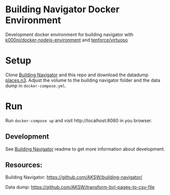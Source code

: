 # Building Navigator Docker Environment

Development docker environment for building navigator with [k000ni/docker-nodejs-environment](https://hub.docker.com/r/k00ni/docker-nodejs-environment/) and [tenforce/virtuoso](https://hub.docker.com/r/tenforce/virtuoso/)

# Setup

Clone [Building Navigator](https://github.com/AKSW/building-navigator/) and this repo and download the datadump [places.n3](https://github.com/AKSW/transform-bvl-pages-to-csv-file). Adjust the volume to the building navigator folder and the data dump in `docker-compose.yml`.

# Run

Run `docker-compose up` and visit http://localhost:8080 in you browser.

## Development

See [Building Navigator](https://github.com/AKSW/building-navigator/) readme to get more information about development.

## Resources:

Building Navigator: https://github.com/AKSW/building-navigator/

Data dump: https://github.com/AKSW/transform-bvl-pages-to-csv-file
